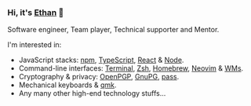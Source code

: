 ### Hi, it's [Ethan](https://ethanify.me) 👋

Software engineer, Team player, Technical supporter and Mentor.

I'm interested in:

- JavaScript stacks: [npm](https://www.npmjs.com), [TypeScript](https://www.typescriptlang.org),
  [React](https://reactjs.org) & [Node](https://nodejs.org).
- Command-line interfaces: [Terminal](https://sw.kovidgoyal.net/kitty), [Zsh](https://www.zsh.org),
  [Homebrew](https://brew.sh), [Neovim](https://neovim.io) &
  [WMs](https://en.wikipedia.org/wiki/Tiling_window_manager).
- Cryptography & privacy: [OpenPGP](https://www.openpgp.org), [GnuPG](https://gnupg.org),
  [pass](https://www.passwordstore.org).
- Mechanical keyboards & [qmk](https://qmk.fm).
- Any many other high-end technology stuffs...
